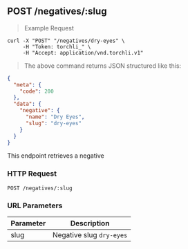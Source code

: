 ## POST /negatives/:slug

> Example Request

```shell
curl -X "POST" "/negatives/dry-eyes" \
     -H "Token: torchli_" \
     -H "Accept: application/vnd.torchli.v1"
```

> The above command returns JSON structured like this:

```json
{
  "meta": {
    "code": 200
  },
  "data": {
    "negative": {
      "name": "Dry Eyes",
      "slug": "dry-eyes"
    }
  }
}
```

This endpoint retrieves a negative

### HTTP Request

`POST /negatives/:slug`

### URL Parameters

Parameter | Description
--------- | -----------
slug | Negative slug `dry-eyes`
